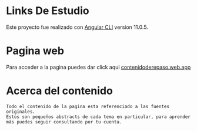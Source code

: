 # Links De Estudio

Este proyecto fue realizado con [Angular CLI](https://github.com/angular/angular-cli) version 11.0.5.

# Pagina web

Para acceder a la pagina puedes dar click aqui [contenidoderepaso.web.app](https://contenidoderepaso.web.app/)

# Acerca del contenido

```
Todo el contenido de la pagina esta referenciado a las fuentes originales. 
Estos son pequeños abstracts de cada tema en particular, para aprender más puedes seguir consultando por tu cuenta.
```
